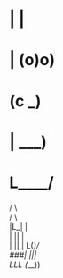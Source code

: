 #  |      |                  
#  |  (o)o)               
# (c      _)             
#  |   ___)              
#   L____/          
  /     \           
 /       \          
 |L_|    |          
 | ||    |                        
 | ||    |
 L(_)___/                      
   \###|
    |||                      
    LLL_
   (___))
